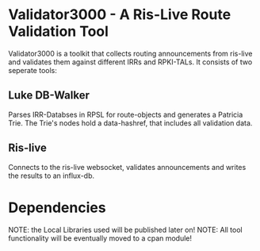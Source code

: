 # Validator3000 - A Ris-Live Route Validation Tool 

Validator3000 is a toolkit that collects routing announcements from ris-live and validates them against different IRRs and RPKI-TALs. 
It consists of two seperate tools:

## Luke DB-Walker

Parses IRR-Databses in RPSL for route-objects and generates a Patricia Trie. The Trie's nodes hold a data-hashref, that includes all validation data. 

## Ris-live
Connects to the ris-live websocket, validates announcements and writes the results to an influx-db. 

# Dependencies

NOTE: the Local Libraries used will be published later on! 
NOTE: All tool functionality will be eventually moved to a cpan module!

